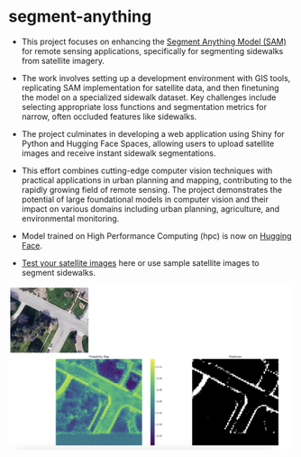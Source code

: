 # segment-anything

- This project focuses on enhancing the [Segment Anything Model (SAM)](https://segment-anything.com/) for remote sensing applications, specifically for segmenting sidewalks from satellite imagery. 

- The work involves setting up a development environment with GIS tools, replicating SAM implementation for satellite data, and then finetuning the model on a specialized sidewalk dataset. Key challenges include selecting appropriate loss functions and segmentation metrics for narrow, often occluded features like sidewalks. 

- The project culminates in developing a web application using Shiny for Python and Hugging Face Spaces, allowing users to upload satellite images and receive instant sidewalk segmentations. 

- This effort combines cutting-edge computer vision techniques with practical applications in urban planning and mapping, contributing to the rapidly growing field of remote sensing. The project demonstrates the potential of large foundational models in computer vision and their impact on various domains including urban planning, agriculture, and environmental monitoring.

- Model trained on High Performance Computing (hpc) is now on [Hugging Face](https://huggingface.co/ttd22/segment-anything/blob/main/sam_model.pth).

- [Test your satellite images](https://huggingface.co/spaces/ttd22/segment-anything-model) here or use sample satellite images to segment sidewalks.

![alt text](image.png)
